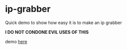 # ip-grabber

Quick demo to show how easy it is to make an ip grabber

**I DO NOT CONDONE EVIL USES OF THIS**

demo [here](https://brog.land)
